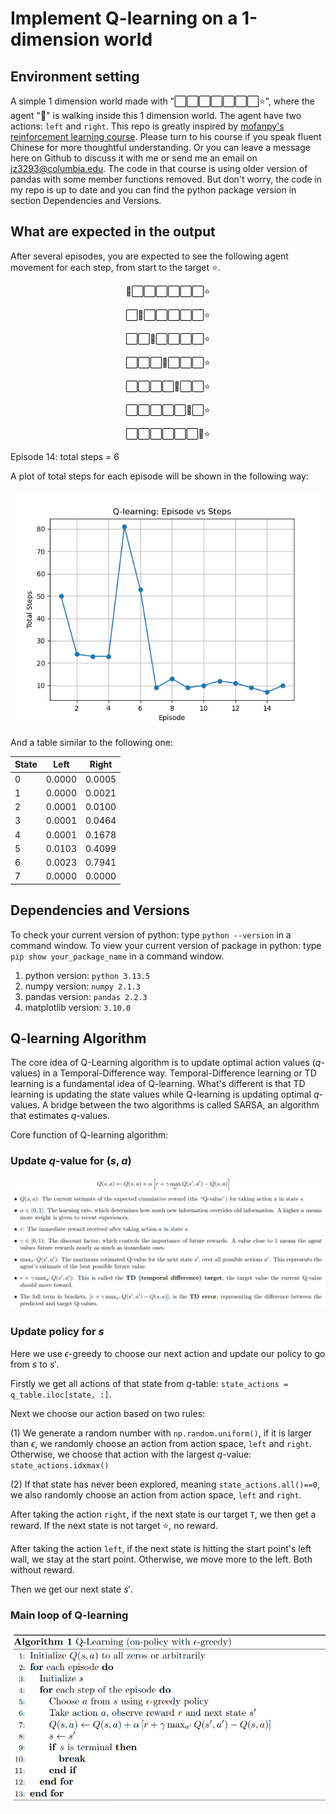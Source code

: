 # Implement Q-learning on a 1-dimension world

## Environment setting 
A simple 1 dimension world made with "⬜️⬜️⬜️⬜️⬜️⬜️⬜️⭐️", where the agent "👻" is walking inside this 1 dimension world. The agent have two actions: `left` and `right`. This repo is greatly inspired by [mofanpy's reinforcement learning course](https://mofanpy.com/tutorials/machine-learning/reinforcement-learning/general-rl). Please turn to his course if you speak fluent Chinese for more thoughtful understanding. Or you can leave a message here on Github to discuss it with me or send me an email on jz3293@columbia.edu. The code in that course is using older version of pandas with some member functions removed. But don't worry, the code in my repo is up to date and you can find the python package version in section Dependencies and Versions. 

## What are expected in the output

After several episodes, you are expected to see the following agent movement for each step, from start to the target ⭐️.

<div align="center">

👻⬜️⬜️⬜️⬜️⬜️⬜️⭐️

⬜️👻⬜️⬜️⬜️⬜️⬜️⭐️

⬜️⬜️👻⬜️⬜️⬜️⬜️⭐️

⬜️⬜️⬜️👻⬜️⬜️⬜️⭐️

⬜️⬜️⬜️⬜️👻⬜️⬜️⭐️

⬜️⬜️⬜️⬜️⬜️👻⬜️⭐️

⬜️⬜️⬜️⬜️⬜️⬜️👻⭐️


</div>

Episode 14: total steps = 6

A plot of total steps for each episode will be shown in the following way:


![Training curve](img/learning_curve.png)

And a table similar to the following one:

| State |  Left   |  Right  |
|-------|---------|---------|
| 0     | 0.0000  | 0.0005  |
| 1     | 0.0000  | 0.0021  |
| 2     | 0.0001  | 0.0100  |
| 3     | 0.0001  | 0.0464  |
| 4     | 0.0001  | 0.1678  |
| 5     | 0.0103  | 0.4099  |
| 6     | 0.0023  | 0.7941  |
| 7     | 0.0000  | 0.0000  |



## Dependencies and Versions
To check your current version of python: type `python --version` in a command window.
To view your current version of package in python: type `pip show your_package_name` in a command window.
1. python version: `python 3.13.5`
2. numpy version: `numpy 2.1.3`
3. pandas version: `pandas 2.2.3`
4. matplotlib version: `3.10.0`

## Q-learning Algorithm
The core idea of Q-Learning algorithm is to update optimal action values ($q$-values) in a Temporal-Difference way. Temporal-Difference learning or TD learning is a fundamental idea of Q-learning. What's different is that TD learning is updating the state values while Q-learning is updating optimal $q$-values. A bridge between the two algorithms is called SARSA, an algorithm that estimates $q$-values. 

Core function of Q-learning algorithm:

### Update $q$-value for $(s, a)$

![Core update function](img/q_learning_core_update_function.png)

### Update policy for $s$

Here we use $\epsilon$-greedy to choose our next action and update our policy to go from $s$ to $s'$.

Firstly we get all actions of that state from $q$-table: `state_actions = q_table.iloc[state, :]`.

Next we choose our action based on two rules:

(1) We generate a random number with `np.random.uniform()`, if it is larger than $\epsilon$, we randomly choose an action from action space, `left` and `right`. Otherwise, we choose that action with the largest $q$-value: `state_actions.idxmax()`

(2) If that state has never been explored, meaning `state_actions.all()==0`, we also randomly choose an action from action space, `left` and `right`.

After taking the action `right`, if the next state is our target `T`, we then get a reward. If the next state is not target ⭐️, no reward.

After taking the action `left`, if the next state is hitting the start point's left wall, we stay at the start point. Otherwise, we move more to the left. Both without reward.

Then we get our next state $s'$.


### Main loop of Q-learning 

![Main loop of Q learning](img/algorithm_q_learning_main_loop.png)
